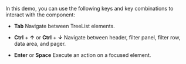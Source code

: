 In this demo, you can use the following keys and key combinations to interact with the component:

- **Tab**
Navigate between TreeList elements.

- **Ctrl** + **&uarr;** or **Ctrl** + **&darr;**
Navigate between header, filter panel, filter row, data area, and pager.

- **Enter** or **Space**
Execute an action on a focused element.
